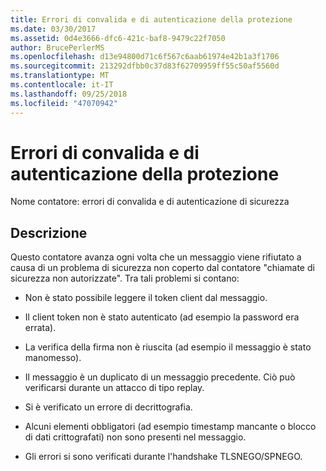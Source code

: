 ```yaml
---
title: Errori di convalida e di autenticazione della protezione
ms.date: 03/30/2017
ms.assetid: 0d4e3666-dfc6-421c-baf8-9479c22f7050
author: BrucePerlerMS
ms.openlocfilehash: d13e94800d71c6f567c6aab61974e42b1a3f1706
ms.sourcegitcommit: 213292dfbb0c37d83f62709959ff55c50af5560d
ms.translationtype: MT
ms.contentlocale: it-IT
ms.lasthandoff: 09/25/2018
ms.locfileid: "47070942"
---
```

# <a name="security-validation-and-authentication-failures"></a>Errori di convalida e di autenticazione della protezione
Nome contatore: errori di convalida e di autenticazione di sicurezza  
  
## <a name="description"></a>Descrizione  
 Questo contatore avanza ogni volta che un messaggio viene rifiutato a causa di un problema di sicurezza non coperto dal contatore "chiamate di sicurezza non autorizzate". Tra tali problemi si contano:  
  
-   Non è stato possibile leggere il token client dal messaggio.  
  
-   Il client token non è stato autenticato (ad esempio la password era errata).  
  
-   La verifica della firma non è riuscita (ad esempio il messaggio è stato manomesso).  
  
-   Il messaggio è un duplicato di un messaggio precedente. Ciò può verificarsi durante un attacco di tipo replay.  
  
-   Si è verificato un errore di decrittografia.  
  
-   Alcuni elementi obbligatori (ad esempio timestamp mancante o blocco di dati crittografati) non sono presenti nel messaggio.  
  
-   Gli errori si sono verificati durante l'handshake TLSNEGO/SPNEGO.
